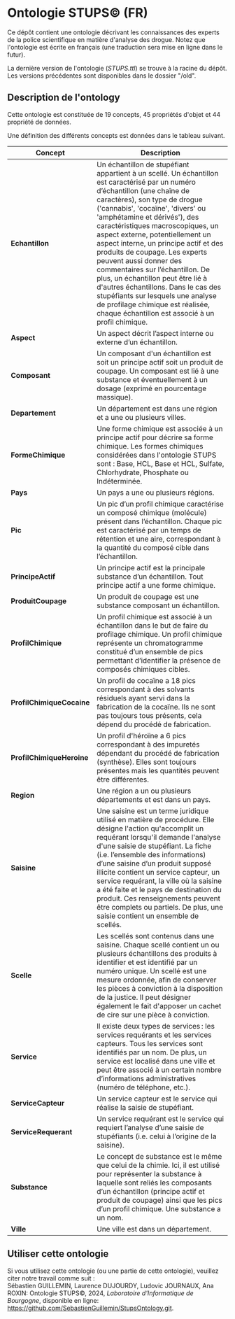 # Ontologie STUPS&copy; (FR)

Ce dépôt contient une ontologie décrivant les connaissances des experts de la police scientifique en matière d'analyse des drogue. Notez que l'ontologie est écrite en français (une traduction sera mise en ligne dans le futur).

La dernière version de l'ontologie (*STUPS.ttl*) se trouve à la racine du dépôt. Les versions précédentes sont disponibles dans le dossier "/old".

## Description de l'ontology
Cette ontologie est constituée de 19 concepts, 45 propriétés d'objet et 44 propriété de données.

Une définition des différents concepts est données dans le tableau suivant.

| **Concept**            | **Description** |
|--------------------------|-----------------|
| **Echantillon**          | Un échantillon de stupéfiant appartient à un scellé. Un échantillon est caractérisé par un numéro d’échantillon (une chaîne de caractères), son type de drogue ('cannabis', 'cocaïne', 'divers' ou 'amphétamine et dérivés'), des caractéristiques macroscopiques, un aspect externe, potentiellement un aspect interne, un principe actif et des produits de coupage. Les experts peuvent aussi donner des commentaires sur l’échantillon. De plus, un échantillon peut être lié à d'autres échantillons. Dans le cas des stupéfiants sur lesquels une analyse de profilage chimique est réalisée, chaque échantillon est associé à un profil chimique. |
| **Aspect**               | Un aspect décrit l’aspect interne ou externe d’un échantillon. |
| **Composant**            | Un composant d'un échantillon est soit un principe actif soit un produit de coupage. Un composant est lié à une substance et éventuellement à un dosage (exprimé en pourcentage massique). |
| **Departement**          | Un département est dans une région et a une ou plusieurs villes. |
| **FormeChimique**       | Une forme chimique est associée à un principe actif pour décrire sa forme chimique. Les formes chimiques considérées dans l'ontologie STUPS sont : Base, HCL, Base et HCL, Sulfate, Chlorhydrate, Phosphate ou Indéterminée. |
| **Pays**                 | Un pays a une ou plusieurs régions. |
| **Pic**                  | Un pic d’un profil chimique caractérise un composé chimique (molécule) présent dans l’échantillon. Chaque pic est caractérisé par un temps de rétention et une aire, correspondant à la quantité du composé cible dans l’échantillon. |
| **PrincipeActif**       | Un principe actif est la principale substance d’un échantillon. Tout principe actif a une forme chimique. |
| **ProduitCoupage**      | Un produit de coupage est une substance composant un échantillon. |
| **ProfilChimique**      | Un profil chimique est associé à un échantillon dans le but de faire du profilage chimique. Un profil chimique représente un chromatogramme constitué d’un ensemble de pics permettant d’identifier la présence de composés chimiques cibles. |
| **ProfilChimiqueCocaine**| Un profil de cocaïne a 18 pics correspondant à des solvants résiduels ayant servi dans la fabrication de la cocaïne. Ils ne sont pas toujours tous présents, cela dépend du procédé de fabrication. |
| **ProfilChimiqueHeroine**| Un profil d'héroïne a 6 pics correspondant à des impuretés dépendant du procédé de fabrication (synthèse). Elles sont toujours présentes mais les quantités peuvent être différentes. |
| **Region**               | Une région a un ou plusieurs départements et est dans un pays. |
| **Saisine**              | Une saisine est un terme juridique utilisé en matière de procédure. Elle désigne l'action qu'accomplit un requérant lorsqu'il demande l'analyse d'une saisie de stupéfiant. La fiche (i.e. l’ensemble des informations) d’une saisine d’un produit supposé illicite contient un service capteur, un service requérant, la ville où la saisine a été faite et le pays de destination du produit. Ces renseignements peuvent être complets ou partiels. De plus, une saisie contient un ensemble de scellés. |
| **Scelle**               | Les scellés sont contenus dans une saisine. Chaque scellé contient un ou plusieurs échantillons des produits à identifier et est identifié par un numéro unique. Un scellé est une mesure ordonnée, afin de conserver les pièces à conviction à la disposition de la justice. Il peut désigner également le fait d'apposer un cachet de cire sur une pièce à conviction. |
| **Service**              | Il existe deux types de services : les services requérants et les services capteurs. Tous les services sont identifiés par un nom. De plus, un service est localisé dans une ville et peut être associé à un certain nombre d’informations administratives (numéro de téléphone, etc.). |
| **ServiceCapteur**       | Un service capteur est le service qui réalise la saisie de stupéfiant. |
| **ServiceRequerant**     | Un service requérant est le service qui requiert l’analyse d’une saisie de stupéfiants (i.e. celui à l’origine de la saisine). |
| **Substance**            | Le concept de substance est le même que celui de la chimie. Ici, il est utilisé pour représenter la substance à laquelle sont reliés les composants d’un échantillon (principe actif et produit de coupage) ainsi que les pics d’un profil chimique. Une substance a un nom. |
| **Ville**                | Une ville est dans un département. |



## Utiliser cette ontologie
Si vous utilisez cette ontologie (ou une partie de cette ontologie), veuillez citer notre travail comme suit :\
Sébastien GUILLEMIN, Laurence DUJOURDY, Ludovic JOURNAUX, Ana ROXIN: Ontologie STUPS&copy;, 2024, *Laboratoire d'Informatique de Bourgogne*, disponible en ligne: https://github.com/SebastienGuillemin/StupsOntology.git.